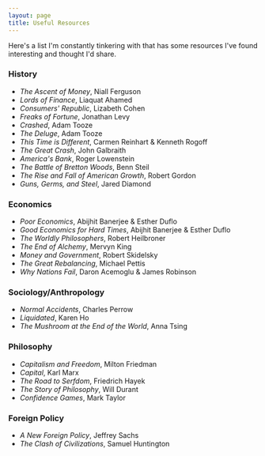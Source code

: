 ```yaml
---
layout: page
title: Useful Resources
---
```


Here's a list I'm constantly tinkering with that has some resources I've found interesting and thought I'd share. 

### History
- *The Ascent of Money*, Niall Ferguson
- *Lords of Finance*, Liaquat Ahamed
- *Consumers' Republic*, Lizabeth Cohen
- *Freaks of Fortune*, Jonathan Levy
- *Crashed*, Adam Tooze
- *The Deluge*, Adam Tooze
- *This Time is Different*, Carmen Reinhart & Kenneth Rogoff 
- *The Great Crash*, John Galbraith
- *America's Bank*, Roger Lowenstein
- *The Battle of Bretton Woods*, Benn Steil
- *The Rise and Fall of American Growth*, Robert Gordon
- *Guns, Germs, and Steel*, Jared Diamond

### Economics
- *Poor Economics*, Abijhit Banerjee & Esther Duflo
- *Good Economics for Hard Times*, Abijhit Banerjee & Esther Duflo
- *The Worldly Philosophers*, Robert Heilbroner
- *The End of Alchemy*, Mervyn King
- *Money and Government*, Robert Skidelsky
- *The Great Rebalancing*, Michael Pettis
- *Why Nations Fail*, Daron Acemoglu & James Robinson

### Sociology/Anthropology
- *Normal Accidents*, Charles Perrow
- *Liquidated*, Karen Ho
- *The Mushroom at the End of the World*, Anna Tsing

### Philosophy
- *Capitalism and Freedom*, Milton Friedman
- *Capital*, Karl Marx
- *The Road to Serfdom*, Friedrich Hayek
- *The Story of Philosophy*, Will Durant
- *Confidence Games*, Mark Taylor

### Foreign Policy
- *A New Foreign Policy*, Jeffrey Sachs
- *The Clash of Civilizations*, Samuel Huntington